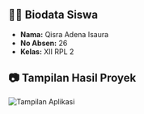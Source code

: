 ## 🧑‍💻 Biodata Siswa

- **Nama:** Qisra Adena Isaura  
- **No Absen:** 26  
- **Kelas:** XII RPL 2  

## 📷 Tampilan Hasil Proyek

![Tampilan Aplikasi](https://raw.githubusercontent.com/username/nama-repo/main/images/namafile.png)
